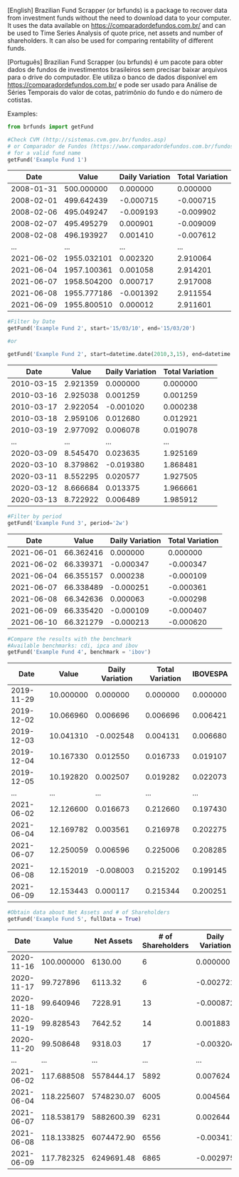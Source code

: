[English]
Brazilian Fund Scrapper (or brfunds) is a package to recover data from investment funds without the need to download data to your computer. It uses the data available on https://comparadordefundos.com.br/ and can be used to Time Series Analysis of quote price, net assets and number of  shareholders. It can also be used for comparing rentability of different funds.

[Português]
Brazilian Fund Scrapper (ou brfunds) é um pacote para obter dados de fundos de investimentos brasileiros sem precisar baixar arquivos para o drive do computador. Ele utiliza o banco de dados disponível em https://comparadordefundos.com.br/ e pode ser usado para Análise de Séries Temporais do valor de cotas, patrimônio do fundo e do número de cotistas.

Examples:

```python
from brfunds import getFund

#Check CVM (http://sistemas.cvm.gov.br/fundos.asp) 
# or Comparador de Fundos (https://www.comparadordefundos.com.br/fundos-de-investimento) 
# for a valid fund name
getFund('Example Fund 1')
```

|   Date    | Value      | Daily Variation |   Total Variation |
|-----------|------------|-----------------|-------------------|
|2008-01-31 | 500.000000 | 0.000000	       | 0.000000          |
|2008-02-01 | 499.642439 |-0.000715	       |-0.000715          |
|2008-02-06	| 495.049247 |-0.009193	       |-0.009902          |
|2008-02-07	| 495.495279 | 0.000901	       |-0.009009          |
|2008-02-08	| 496.193927 | 0.001410	       |-0.007612          |
| ...       | ...        | ...	           | ...               |
|2021-06-02	|1955.032101 | 0.002320	       | 2.910064          |
|2021-06-04	|1957.100361 | 0.001058	       | 2.914201          |
|2021-06-07	|1958.504200 | 0.000717	       | 2.917008          |
|2021-06-08	|1955.777186 |-0.001392	       | 2.911554          |
|2021-06-09	|1955.800510 | 0.000012	       | 2.911601          |



```python
#Filter by Date
getFund('Example Fund 2', start='15/03/10', end='15/03/20')

#or 

getFund('Example Fund 2', start=datetime.date(2010,3,15), end=datetime.date(2020,3,15))
```

|   Date    | Value      | Daily Variation |   Total Variation |
|-----------|------------|-----------------|-------------------|
|2010-03-15 | 2.921359   | 0.000000	       | 0.000000          |
|2010-03-16 | 2.925038   | 0.001259	       | 0.001259          |
|2010-03-17	| 2.922054	 |-0.001020	       | 0.000238          |
|2010-03-18	| 2.959106   | 0.012680	       | 0.012921          |
|2010-03-19	| 2.977092   | 0.006078	       | 0.019078          |
| ...       | ...        | ...	           | ...               |
|2020-03-09	| 8.545470   | 0.023635	       | 1.925169          |
|2020-03-10	| 8.379862   |-0.019380	       | 1.868481          |
|2020-03-11	| 8.552295   | 0.020577	       | 1.927505          |
|2020-03-12	| 8.666684   | 0.013375	       | 1.966661          |
|2020-03-13	| 8.722922   | 0.006489	       | 1.985912          |


```python
#Filter by period
getFund('Example Fund 3', period='2w')
```

|   Date    | Value      | Daily Variation |   Total Variation |
|-----------|------------|-----------------|-------------------|
|2021-06-01 | 66.362416  | 0.000000	       | 0.000000          |
|2021-06-02	| 66.339371  |-0.000347	       |-0.000347          |
|2021-06-04	| 66.355157	 | 0.000238	       |-0.000109          |
|2021-06-07	| 66.338489  |-0.000251	       |-0.000361          |
|2021-06-08	| 66.342636  | 0.000063	       |-0.000298          |
|2021-06-09	| 66.335420	 |-0.000109	       |-0.000407          |
|2021-06-10	| 66.321279  |-0.000213	       |-0.000620          |

```python
#Compare the results with the benchmark
#Available benchmarks: cdi, ipca and ibov
getFund('Example Fund 4', benchmark = 'ibov')
```
|   Date    | Value      | Daily Variation |   Total Variation | IBOVESPA |
|-----------|------------|-----------------|-------------------|------|
|2019-11-29	|10.000000	|0.000000	|0.000000	|0.000000|
|2019-12-02	|10.066960	|0.006696	|0.006696	|0.006421|
|2019-12-03	|10.041310	|-0.002548	|0.004131	|0.006680|
|2019-12-04	|10.167330	|0.012550	|0.016733	|0.019107|
|2019-12-05	|10.192820	|0.002507	|0.019282	|0.022073|
|...|	...|	...|	...|	...|
|2021-06-02	|12.126600	|0.016673	|0.212660	|0.197430|
|2021-06-04	|12.169782	|0.003561	|0.216978	|0.202275|
|2021-06-07	|12.250059	|0.006596	|0.225006	|0.208285|
|2021-06-08	|12.152019	|-0.008003	|0.215202	|0.199145|
|2021-06-09	|12.153443	|0.000117	|0.215344	|0.200251|



```python
#Obtain data about Net Assets and # of Shareholders
getFund('Example Fund 5', fullData = True)
```
|Date | Value | Net Assets | # of Shareholders | Daily Variation | Total Variation |
|----|----|----|----|----|----|
|2020-11-16	|100.000000	|6130.00	|6	|0.000000	|0.000000
|2020-11-17	|99.727896	|6113.32	|6	|-0.002721	|-0.002721
|2020-11-18	|99.640946	|7228.91	|13	|-0.000872	|-0.003591
|2020-11-19	|99.828543	|7642.52	|14	|0.001883	|-0.001715
|2020-11-20	|99.508648	|9318.03	|17	|-0.003204	|-0.004914
|... |	...	|...|	...	|...|	... |
|2021-06-02	|117.688508	|5578444.17	|5892|	0.007624|	0.176885
|2021-06-04	|118.225607	|5748230.07	|6005|	0.004564|	0.182256
|2021-06-07	|118.538179	|5882600.39	|6231|	0.002644|	0.185382
|2021-06-08	|118.133825	|6074472.90	|6556|	-0.003411|	0.181338
|2021-06-09	|117.782325	|6249691.48	|6865|	-0.002975|	0.177823